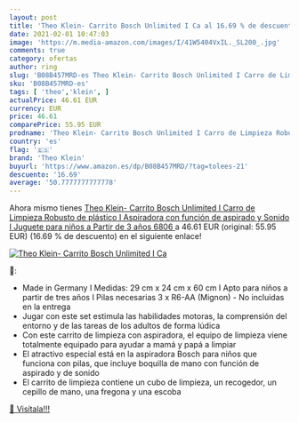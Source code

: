 ```yaml
---
layout: post
title: 'Theo Klein- Carrito Bosch Unlimited I Ca al 16.69 % de descuento'
date: 2021-02-01 10:47:03
image: 'https://m.media-amazon.com/images/I/41W5404VxIL._SL200_.jpg'
comments: true
category: ofertas
author: ring
slug: 'B08B457MRD-es Theo Klein- Carrito Bosch Unlimited I Carro de Limpieza...'
sku: 'B08B457MRD-es'
tags: [ 'theo','klein', ]
actualPrice: 46.61 EUR
currency: EUR
price: 46.61
comparePrice: 55.95 EUR
prodname: 'Theo Klein- Carrito Bosch Unlimited I Carro de Limpieza Robusto de plástico I Aspiradora con función de aspirado y Sonido I Juguete para niños a Partir de 3 años  6806 '
country: 'es'
flag: '🇪🇸'
brand: 'Theo Klein'
buyurl: 'https://www.amazon.es/dp/B08B457MRD/?tag=tolees-21'
descuento: '16.69'
average: '50.7777777777778'
---
```


Ahora mismo tienes [Theo Klein- Carrito Bosch Unlimited I Carro de Limpieza Robusto de plástico I Aspiradora con función de aspirado y Sonido I Juguete para niños a Partir de 3 años  6806 ](https://www.amazon.es/dp/B08B457MRD/?tag=tolees-21) a 46.61 EUR (original: 55.95 EUR) (16.69 %  de descuento) en el siguiente enlace!

[![Theo Klein- Carrito Bosch Unlimited I Ca](https://m.media-amazon.com/images/I/41W5404VxIL._SL200_.jpg)](https://www.amazon.es/dp/B08B457MRD/?tag=tolees-21)

🔎:

- Made in Germany I Medidas: 29 cm x 24 cm x 60 cm I Apto para niños a partir de tres años I Pilas necesarias 3 x R6-AA (Mignon) - No incluidas en la entrega
- Jugar con este set estimula las habilidades motoras, la comprensión del entorno y de las tareas de los adultos de forma lúdica
- Con este carrito de limpieza con aspiradora, el equipo de limpieza viene totalmente equipado para ayudar a mamá y papá a limpiar
- El atractivo especial está en la aspiradora Bosch para niños que funciona con pilas, que incluye boquilla de mano con función de aspirado y de sonido
- El carrito de limpieza contiene un cubo de limpieza, un recogedor, un cepillo de mano, una fregona y una escoba

[🛒 Visítala!!!](https://www.amazon.es/dp/B08B457MRD/?tag=tolees-21)

